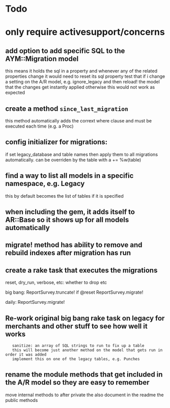 # Todo

# only require activesupport/concerns

## add option to add specific SQL to the AYM::Migration model
this means it holds the sql in a property and whenever any of the related properties change it would need to reset its sql property
test that if i change a setting on the A/R model, e.g. ignore_legacy and then reload! the model that the changes get instantly applied
  otherwise this would not work as expected

## create a method `since_last_migration`
this method automatically adds the corrext where clause and must be executed each time (e.g. a Proc)

## config initializer for migrations:
if set legacy_database and table names then apply them to all migrations automatically. can be overriden by the table with a += %w(table)

## find a way to list all models in a specific namespace, e.g. Legacy
this by default becomes the list of tables if it is specified

## when including the gem, it adds itself to AR::Base so it shows up for all models automatically

## migrate! method has ability to remove and rebuild indexes after migration has run

## create a rake task that executes the migrations
reset, dry_run, verbose, etc: whether to drop etc

big bang:
ReportSurvey.truncate! if @reset
ReportSurvey.migrate!

daily:
ReportSurvey.migrate!

## Re-work original big bang rake task on legacy for merchants and other stuff to see how well it works
       sanitize: an array of SQL strings to run to fix up a table
       this will become just another method on the model that gets run in order it was added
       implement this on one of the legacy tables, e.g. Punches

## rename the module methods that get included in the A/R model so they are easy to remember
move internal methods to after private
the also document in the readme the public methods

